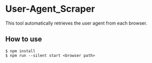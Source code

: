 # User-Agent_Scraper
This tool automatically retrieves the user agent from each browser.

## How to use
```
$ npm install
$ npm run --silent start <browser path>
```
